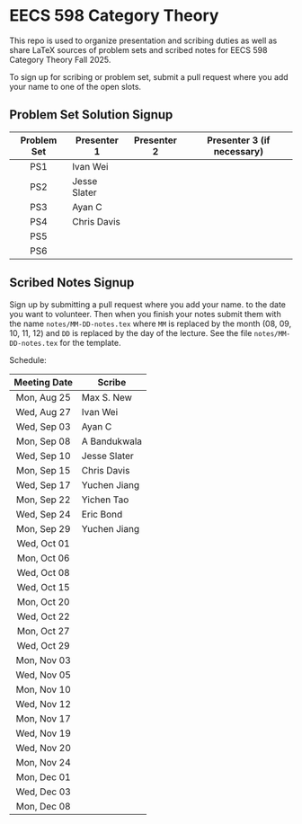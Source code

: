 # EECS 598 Category Theory

This repo is used to organize presentation and scribing duties as well
as share LaTeX sources of problem sets and scribed notes for EECS 598
Category Theory Fall 2025.

To sign up for scribing or problem set, submit a pull request where
you add your name to one of the open slots.

## Problem Set Solution Signup

| Problem Set | Presenter 1 | Presenter 2 | Presenter 3 (if necessary) |
|:-----------:|-------------|-------------|----------------------------|
| PS1         | Ivan Wei    |             |                            |
| PS2         | Jesse Slater|             |                            |
| PS3         |   Ayan C    |             |                            |
| PS4         | Chris Davis |             |                            |
| PS5         |             |             |                            |
| PS6         |             |             |                            |

## Scribed Notes Signup

Sign up by submitting a pull request where you add your name. to the
date you want to volunteer. Then when you finish your notes submit
them with the name `notes/MM-DD-notes.tex` where `MM` is replaced by
the month (08, 09, 10, 11, 12) and `DD` is replaced by the day of the
lecture. See the file `notes/MM-DD-notes.tex` for the template.

Schedule:

| Meeting Date | Scribe     |
|:------------:|------------|
| Mon, Aug 25  | Max S. New |
| Wed, Aug 27  | Ivan Wei   |
| Wed, Sep 03  |   Ayan C   |
| Mon, Sep 08  |A Bandukwala|
| Wed, Sep 10  |Jesse Slater|
| Mon, Sep 15  |Chris Davis |
| Wed, Sep 17  |Yuchen Jiang|
| Mon, Sep 22  | Yichen Tao |
| Wed, Sep 24  | Eric Bond  |
| Mon, Sep 29  |Yuchen Jiang|
| Wed, Oct 01  |            |
| Mon, Oct 06  |            |
| Wed, Oct 08  |            |
| Wed, Oct 15  |            |
| Mon, Oct 20  |            |
| Wed, Oct 22  |            |
| Mon, Oct 27  |            |
| Wed, Oct 29  |            |
| Mon, Nov 03  |            |
| Wed, Nov 05  |            |
| Mon, Nov 10  |            |
| Wed, Nov 12  |            |
| Mon, Nov 17  |            |
| Wed, Nov 19  |            |
| Wed, Nov 20  |            |
| Mon, Nov 24  |            |
| Mon, Dec 01  |            |
| Wed, Dec 03  |            |
| Mon, Dec 08  |            |
